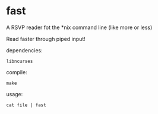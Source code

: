 fast
====

A RSVP reader fot the *nix command line (like more or less)

Read faster through piped input!


dependencies: 

    libncurses

compile:

    make

usage:

    cat file | fast
